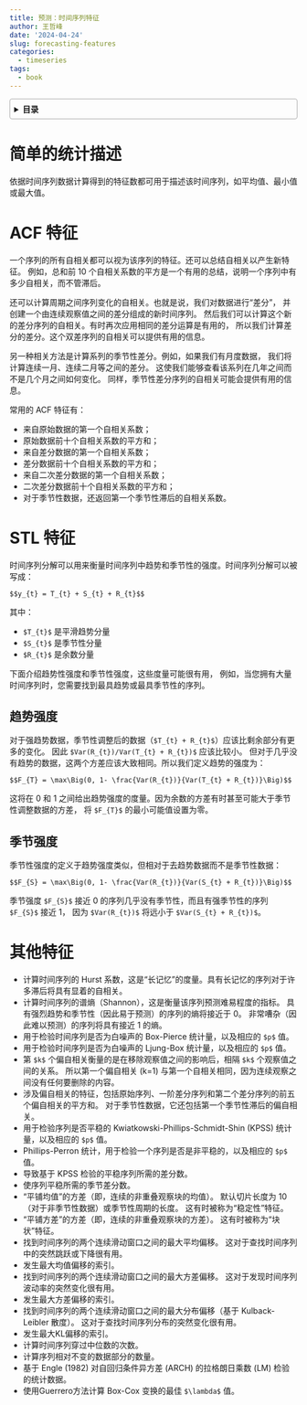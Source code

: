 ```yaml
---
title: 预测：时间序列特征
author: 王哲峰
date: '2024-04-24'
slug: forecasting-features
categories:
  - timeseries
tags:
  - book
---
```


<style>
details {
    border: 1px solid #aaa;
    border-radius: 4px;
    padding: .5em .5em 0;
}
summary {
    font-weight: bold;
    margin: -.5em -.5em 0;
    padding: .5em;
}
details[open] {
    padding: .5em;
}
details[open] summary {
    border-bottom: 1px solid #aaa;
    margin-bottom: .5em;
}
img {
    pointer-events: none;
}
</style>

<details><summary>目录</summary><p>

- [简单的统计描述](#简单的统计描述)
- [ACF 特征](#acf-特征)
- [STL 特征](#stl-特征)
    - [趋势强度](#趋势强度)
    - [季节强度](#季节强度)
- [其他特征](#其他特征)
</p></details><p></p>

# 简单的统计描述

依据时间序列数据计算得到的特征数都可用于描述该时间序列，如平均值、最小值或最大值。

# ACF 特征

一个序列的所有自相关都可以视为该序列的特征。还可以总结自相关以产生新特征。
例如，总和前 10 个自相关系数的平方是一个有用的总结，说明一个序列中有多少自相关，而不管滞后。

还可以计算周期之间序列变化的自相关。也就是说，我们对数据进行“差分”，
并创建一个由连续观察值之间的差分组成的新时间序列。
然后我们可以计算这个新的差分序列的自相关。有时再次应用相同的差分运算是有用的，
所以我们计算差分的差分。这个双差序列的自相关可以提供有用的信息。

另一种相关方法是计算系列的季节性差分。例如，如果我们有月度数据，
我们将计算连续一月、连续二月等之间的差分。
这使我们能够查看该系列在几年之间而不是几个月之间如何变化。
同样，季节性差分序列的自相关可能会提供有用的信息。

常用的 ACF 特征有：

* 来自原始数据的第一个自相关系数；
* 原始数据前十个自相关系数的平方和；
* 来自差分数据的第一个自相关系数；
* 差分数据前十个自相关系数的平方和；
* 来自二次差分数据的第一个自相关系数；
* 二次差分数据前十个自相关系数的平方和；
* 对于季节性数据，还返回第一个季节性滞后的自相关系数。

# STL 特征

时间序列分解可以用来衡量时间序列中趋势和季节性的强度。时间序列分解可以被写成：

`$$y_{t} = T_{t} + S_{t} + R_{t}$$`

其中：

* `$T_{t}$` 是平滑趋势分量
* `$S_{t}$` 是季节性分量
* `$R_{t}$` 是余数分量

下面介绍趋势性强度和季节性强度，这些度量可能很有用，
例如，当您拥有大量时间序列时，您需要找到最具趋势或最具季节性的序列。

## 趋势强度

对于强趋势数据，季节性调整后的数据（`$T_{t} + R_{t}$`）应该比剩余部分有更多的变化。
因此 `$Var(R_{t})/Var(T_{t} + R_{t})$` 应该比较小。
但对于几乎没有趋势的数据，这两个方差应该大致相同。所以我们定义趋势的强度为：

`$$F_{T} = \max\Big(0, 1- \frac{Var(R_{t})}{Var(T_{t} + R_{t})}\Big)$$`

这将在 0 和 1 之间给出趋势强度的度量。因为余数的方差有时甚至可能大于季节性调整数据的方差，
将 `$F_{T}$` 的最小可能值设置为零。

## 季节强度

季节性强度的定义于趋势强度类似，但相对于去趋势数据而不是季节性数据：

`$$F_{S} = \max\Big(0, 1- \frac{Var(R_{t})}{Var(S_{t} + R_{t})}\Big)$$`

季节强度 `$F_{S}$` 接近 0 的序列几乎没有季节性，而且有强季节性的序列 `$F_{S}$` 接近 1，
因为 `$Var(R_{t})$` 将远小于 `$Var(S_{t} + R_{t})$`。

# 其他特征

* 计算时间序列的 Hurst 系数，这是“长记忆”的度量。具有长记忆的序列对于许多滞后将具有显着的自相关。
* 计算时间序列的谱熵（Shannon），这是衡量该序列预测难易程度的指标。
  具有强烈趋势和季节性（因此易于预测）的序列的熵将接近于 0。
  非常嘈杂（因此难以预测）的序列将具有接近 1 的熵。
* 用于检验时间序列是否为白噪声的 Box-Pierce 统计量，以及相应的 `$p$` 值。
* 用于检验时间序列是否为白噪声的 Ljung-Box 统计量，以及相应的 `$p$` 值。 
* 第 `$k$` 个偏自相关衡量的是在移除观察值之间的影响后，相隔 `$k$` 个观察值之间的关系。
  所以第一个偏自相关 (k=1) 与第一个自相关相同，因为连续观察之间没有任何要删除的内容。 
* 涉及偏自相关的特征，包括原始序列、一阶差分序列和第二个差分序列的前五个偏自相关的平方和。
  对于季节性数据，它还包括第一个季节性滞后的偏自相关。
* 用于检验序列是否平稳的 Kwiatkowski-Phillips-Schmidt-Shin (KPSS) 统计量，以及相应的 `$p$` 值。
* Phillips-Perron 统计，用于检验一个序列是否是非平稳的，以及相应的 `$p$` 值。
* 导致基于 KPSS 检验的平稳序列所需的差分数。
* 使序列平稳所需的季节差分数。
* “平铺均值”的方差（即，连续的非重叠观察块的均值）。
  默认切片长度为 10（对于非季节性数据）或季节性周期的长度。
  这有时被称为“稳定性”特征。
* “平铺方差”的方差（即，连续的非重叠观察块的方差）。 这有时被称为“块状”特征。
* 找到时间序列的两个连续滑动窗口之间的最大平均偏移。
  这对于查找时间序列中的突然跳跃或下降很有用。
* 发生最大均值偏移的索引。
* 找到时间序列的两个连续滑动窗口之间的最大方差偏移。
  这对于发现时间序列波动率的突然变化很有用。
* 发生最大方差偏移的索引。
* 找到时间序列的两个连续滑动窗口之间的最大分布偏移（基于 Kulback-Leibler 散度）。
  这对于查找时间序列分布的突然变化很有用。
* 发生最大KL偏移的索引。
* 计算时间序列穿过中位数的次数。
* 计算序列相对不变的数据部分的数量。
* 基于 Engle (1982) 对自回归条件异方差 (ARCH) 的拉格朗日乘数 (LM) 检验的统计数据。
* 使用Guerrero方法计算 Box-Cox 变换的最佳 `$\lambda$` 值。